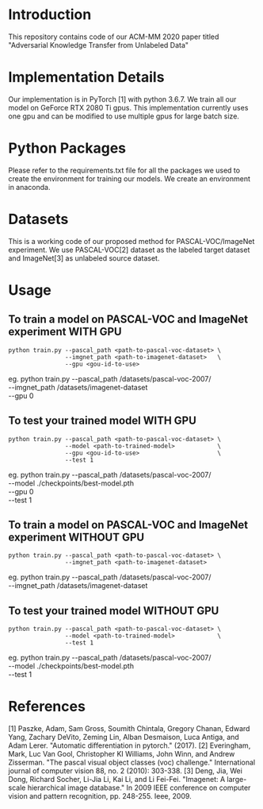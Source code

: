 # Introduction

This repository contains code of our ACM-MM 2020 paper titled "Adversarial Knowledge Transfer from Unlabeled Data"


# Implementation Details

Our implementation is in PyTorch [1] with python 3.6.7. We train all our 
model on GeForce RTX 2080 Ti gpus. This implementation currently uses
one gpu and can be modified to use multiple gpus for large batch size.


# Python Packages

Please refer to the requirements.txt file for all the packages we
used to create the environment for training our models. We create an
environment in anaconda.


# Datasets
This is a working code of our proposed method for PASCAL-VOC/ImageNet 
experiment. We use PASCAL-VOC[2] dataset as the labeled target dataset 
and ImageNet[3] as unlabeled source dataset.


# Usage

## To train a model on PASCAL-VOC and ImageNet experiment WITH GPU
    python train.py --pascal_path <path-to-pascal-voc-dataset> \
                    --imgnet_path <path-to-imagenet-dataset>   \
                    --gpu <gou-id-to-use>

eg. python train.py --pascal_path /datasets/pascal-voc-2007/   \
                    --imgnet_path /datasets/imagenet-dataset   \
                    --gpu 0



## To test your trained model WITH GPU
    python train.py --pascal_path <path-to-pascal-voc-dataset> \
                    --model <path-to-trained-model>            \
                    --gpu <gou-id-to-use>                      \
                    --test 1

eg. python train.py --pascal_path /datasets/pascal-voc-2007/   \
                    --model ./checkpoints/best-model.pth       \
                    --gpu 0                                    \
                    --test 1

## To train a model on PASCAL-VOC and ImageNet experiment WITHOUT GPU
    python train.py --pascal_path <path-to-pascal-voc-dataset> \
                    --imgnet_path <path-to-imagenet-dataset>                      

eg. python train.py --pascal_path /datasets/pascal-voc-2007/   \
                    --imgnet_path /datasets/imagenet-dataset   

## To test your trained model WITHOUT GPU
    python train.py --pascal_path <path-to-pascal-voc-dataset> \
                    --model <path-to-trained-model>            \
                    --test 1

eg. python train.py --pascal_path /datasets/pascal-voc-2007/   \
                    --model ./checkpoints/best-model.pth       \
                    --test 1

# References

[1] Paszke, Adam, Sam Gross, Soumith Chintala, Gregory Chanan, Edward
    Yang, Zachary DeVito, Zeming Lin, Alban Desmaison, Luca Antiga, 
    and Adam Lerer. "Automatic differentiation in pytorch." (2017).
[2] Everingham, Mark, Luc Van Gool, Christopher KI Williams, John Winn,
    and Andrew Zisserman. "The pascal visual object classes (voc) 
    challenge." International journal of computer vision 88, no. 2 
    (2010): 303-338.
[3] Deng, Jia, Wei Dong, Richard Socher, Li-Jia Li, Kai Li, and Li 
    Fei-Fei. "Imagenet: A large-scale hierarchical image database." 
    In 2009 IEEE conference on computer vision and pattern recognition, 
    pp. 248-255. Ieee, 2009.

